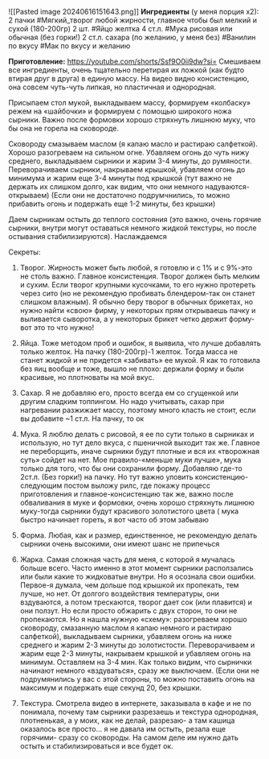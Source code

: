 ![[Pasted image 20240616151643.png]]
**Ингредиенты** (у меня порция х2):
2 пачки #Мягкий_творог любой жирности, главное чтобы был мелкий и сухой (180-200гр)
2 шт. #Яйцо желтка
4 ст.л. #Мука рисовая или обычная (без горки!)
2 ст.л. сахара (по желанию, у меня без)
#Ванилин по вкусу
#Мак по вкусу и желанию

**Приготовление:**
https://youtube.com/shorts/Ssf9O0ii9dw?si=
Смешиваем все ингредиенты, очень тщательно перетирая их ложкой (как будто втирая друг в друга) в единую массу. На видео видно консистенцию, она совсем чуть-чуть липкая, но пластичная и однородная.

Присыпаем стол мукой, выкладываем массу, формируем «колбаску» режем на «шайбочки» и формируем с помощью широкого ножа сырники. Важно после формовки хорошо стряхнуть лишнюю муку, что бы она не горела на сковороде.

Сковороду смазываем маслом (я капаю масло и растираю салфеткой). Хорошо разогреваем на сильном огне. Убавляем огонь до чуть нижу среднего, выкладываем сырники и жарим 3-4 минуты, до румяности. Переворачиваем сырники, накрываем крышкой, убавляем огонь до минимума и жарим еще 3-4 минуты под крышкой (тут важно не держать их слишком долго, как видим, что они немного надуваются-открываем)
(Если они не достаточно подрумчнились, то можно прибавить огонь и подержать еще 1-2 минуты, без крышки)

Даем сырникам остыть до теплого состояния (это важно, очень горячие сырники, внутри могут оставаться немного жидкой текстуры, но после остывания стабилизируются). Наслаждаемся

Секреты:
1. Творог. Жирность может быть любой, я готовлю и с 1% и с 9%-это не столь важно. Главное консистенция. Творог должен быть мелким и сухим. Если творог крупными кусочками, то его нужно протереть через сито (но не рекомендую пробивать блендером-так он станет слишком влажным). Я обычно беру творог в обычных брикетах, но нужно найти «свою» фирму, у некоторых прям открываешь пачку и выливается сыворотка, а у некоторых брикет четко держит форму-вот это то что нужно!

2. Яйца. Тоже методом проб и ошибок, я выявила, что лучше добавлять только желток. На пачку (180-200гр)-1 желток. Тогда масса не станет жидкой и не придется «забивать» ее мукой. Я как то готовила без яиц вообще и тоже, вышло не плохо: держали форму и были красивые, но плотноваты на мой вкус.

3. Сахар. Я не добавляю его, просто всегда ем со сгущенкой или другим сладким топпингом. Но надо учитывать, сахар при нагревании разжижает массу, поэтому много класть не стоит, если вы добавите ~1 ст.л. На пачку, то ок
4. Мука. Я люблю делать с рисовой, я ее по сути только в сырниках и использую, но тут дело вкуса, с пшеничной выходит так же. Главное не переборщить, иначе сырники будут плотные и вся их «творожная суть» сойдет на нет. Мое правило-«меньше муки лучше», мука только для того, что бы они сохранили форму. Добавляю где-то 2ст.л. (Без горки!) на пачку. Но тут важно уловить консистенцию- следующим постом выложу рилс, где покажу процесс приготовления и главное-консистенцию так же, важно после обваливания в муке и формовки, очень хорошо стряхнуть лишнюю муку-тогда сырники будут красивого золотистого цвета ( мука быстро начинает гореть, я вот часто об этом забываю
5. Форма. Любая, как и размер, единственное, не рекомендую делать сырники очень высокими, они имеют шанс не припечься
6. Жарка. Самая сложная часть для меня, с которой я мучалась больше всего. Часто именно в этот момент сырники расползались или были какие то жидковатые внутри. Но я осознала свои ошибки. Первое-я думала, чем дольше под крышкой их пропекать, тем лучше, но нет. От долгого воздействия температуры, они вздуваются, а потом трескаются, творог дает сок (или плавится) и они ползут. Но если просто обжарить с двух сторон, то они не пропекаются. Но я нашла нужную «схему»: разогреваем хорошо сковороду, смазанную маслом я капаю немного и растираю салфеткой), выкладываем сырники, убавляем огонь на ниже среднего и жарим 2-3 минуты до золотистости. Переворачиваем и жарим еще 2-3 минуты, накрываем крышкой и убавляем огонь на минимум. Оставляем на 3-4 мин. Как только видим, что сырнички начинают немного «вздуваться», сразу же выключаем. (Если они не подрумянились у вас с этой стороны, то можно поставить огонь на максимум и подержать еще секунд 20, без крышки.

7. Текстура. Смотрела видео в интернете, заказывала в кафе и не по понимала, почему там сырники разрезаешь и текстура однородная, плотненькая, а у моих, как не делай, разрезаю- а там кашица оказалось все просто... я не давала им остыть, резала еще горячими- сразу со сковороды. На самом деле им нужно дать остыть и стабилизироваться и все будет ок.